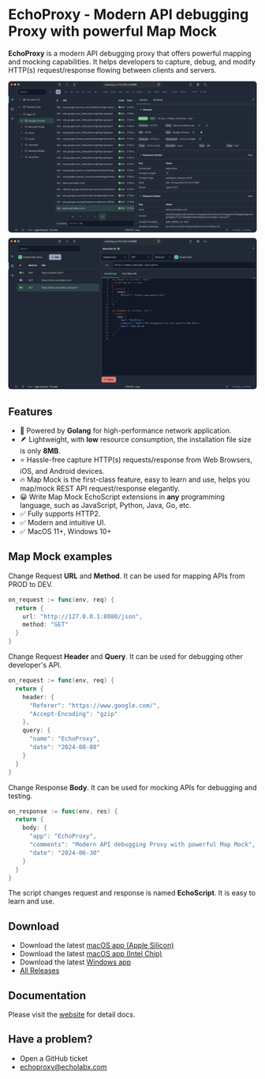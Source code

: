 # EchoProxy - Modern API debugging Proxy with powerful Map Mock
**EchoProxy** is a modern API debugging proxy that offers powerful mapping and mocking capabilities. 
It helps developers to capture, debug, and modify HTTP(s) request/response flowing between clients and servers.

<img src="docs/src/assets/1.png" style="border-radius:6px;" alt="EchoProxy: Watch Proxy" />
<img src="docs/src/assets/2.png" style="border-radius:6px; margin-top: 0.5rem;" alt="EchoProxy: Map Mock" />

## Features
* 🚀 Powered by **Golang** for high-performance network application.
* 🪶 Lightweight, with **low** resource consumption, the installation file size is only **8MB**. 
* ⭐️ Hassle-free capture HTTP(s) requests/response from Web Browsers, iOS, and Android devices.
* 🔥 Map Mock is the first-class feature, easy to learn and use, helps you map/mock REST API request/response elegantly.
* 😀 Write Map Mock EchoScript extensions in **any** programming language, such as JavaScript, Python, Java, Go, etc.
* ✅ Fully supports HTTP2.
* ✅ Modern and intuitive UI.
* ✅ MacOS 11+, Windows 10+

## Map Mock examples
Change Request **URL** and **Method**. It can be used for mapping APIs from PROD to DEV.
```go
on_request := func(env, req) {
  return {
    url: "http://127.0.0.1:8080/json",
    method: "GET"
  }
}
```

Change Request **Header** and **Query**. It can be used for debugging other developer's API.
```go
on_request := func(env, req) {
  return {
    header: {
      "Referer": "https://www.google.com/",
      "Accept-Encoding": "gzip"
    },
    query: {
      "name": "EchoProxy",
      "date": "2024-08-08"
    }
  }
}
```

Change Response **Body**. It can be used for mocking APIs for debugging and testing.
```go
on_response := func(env, res) {
  return {
    body: {
      "app": "EchoProxy",
      "comments": "Modern API debugging Proxy with powerful Map Mock",
      "date": "2024-06-30" 
    }
  }
}
```

The script changes request and response is named **EchoScript**. It is easy to learn and use.

## Download 
* Download the latest [macOS app (Apple Silicon)](https://github.com/echolabx/echoproxy/releases/download/v0.9.7/EchoProxy-0.9.7-mac-arm64.dmg)
* Download the latest [macOS app (Intel Chip)](https://github.com/echolabx/echoproxy/releases/download/v0.9.7/EchoProxy-0.9.7-mac-amd64.dmg)
* Download the latest [Windows app](https://github.com/echolabx/echoproxy/releases/download/v0.9.7/EchoProxy-0.9.7-windows-amd64.zip)
* [All Releases](https://github.com/echolabx/echoproxy/releases)

## Documentation
Please visit the [website](https://docs.echolabx.com/start/) for detail docs.

## Have a problem?
* Open a GitHub ticket
* echoproxy@echolabx.com


